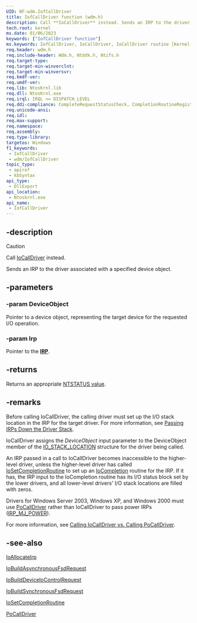 ```yaml
---
UID: NF:wdm.IofCallDriver
title: IofCallDriver function (wdm.h)
description: Call **IoCallDriver** instead. Sends an IRP to the driver associated with a specified device object.
tech.root: kernel
ms.date: 01/06/2023
keywords: ["IofCallDriver function"]
ms.keywords: IofCallDriver, IoCallDriver, IoCallDriver routine [Kernel-Mode Driver Architecture], k104_8579a946-2f96-455f-825c-c3f86caba99c.xml, kernel.iocalldriver, wdm/IoCallDriver
req.header: wdm.h
req.include-header: Wdm.h, Ntddk.h, Ntifs.h
req.target-type: 
req.target-min-winverclnt:
req.target-min-winversvr: 
req.kmdf-ver: 
req.umdf-ver: 
req.lib: NtosKrnl.lib
req.dll: NtosKrnl.exe
req.irql: IRQL <= DISPATCH_LEVEL
req.ddi-compliance: CompleteRequestStatusCheck, CompletionRoutineRegistered, DeleteDevice, ForwardedAtBadIrql, ForwardedAtBadIrqlAllocate, ForwardedAtBadIrqlFsdAsync, ForwardedAtBadIrqlFsdSync, IoAllocateForward, IoAllocateIrpSignalEventInCompletionTimeout, IoBuildDeviceControlWait, IoBuildDeviceControlWaitTimeout, IoBuildFsdForward, IoBuildSynchronousFsdRequestWait, IoBuildSynchronousFsdRequestWaitTimeout, IoSetCompletionRoutineExCheck, IrpProcessingComplete, LowerDriverReturn, MarkDevicePower, MarkingQueuedIrps, MarkIrpPending, MarkIrpPending2, MarkPower, MarkPowerDown, MarkQueryRelations, MarkStartDevice, PendedCompletedRequest, PendedCompletedRequest2, PendedCompletedRequest3, PendedCompletedRequestEx, PnpIrpCompletion, PowerDownFail, PowerUpFail, RemoveLockForward, RemoveLockForward2, RemoveLockForwardDeviceControl, RemoveLockForwardDeviceControl2, RemoveLockForwardDeviceControlInternal, RemoveLockForwardDeviceControlInternal2, RemoveLockForwardRead, RemoveLockForwardRead2, RemoveLockForwardWrite, RemoveLockForwardWrite2, RemoveLockMnRemove2, RemoveLockMnSurpriseRemove, RemoveLockQueryMnRemove, TargetRelationNeedsRef, WmiForward, HwStorPortProhibitedDDIs
req.unicode-ansi: 
req.idl: 
req.max-support: 
req.namespace: 
req.assembly: 
req.type-library: 
targetos: Windows
f1_keywords:
 - IofCallDriver
 - wdm/IofCallDriver
topic_type:
 - apiref
 - kbSyntax
api_type:
 - DllExport
api_location:
 - Ntoskrnl.exe
api_name:
 - IofCallDriver
---
```


## -description

> [!CAUTION]
> Call [IoCallDriver](./nf-wdm-iocalldriver.md) instead.

Sends an IRP to the driver associated with a specified device object.

## -parameters

### -param DeviceObject

Pointer to a device object, representing the target device for the requested I/O operation.

### -param Irp

Pointer to the [**IRP**](ns-wdm-_irp.md).

## -returns

Returns an appropriate [NTSTATUS value](/windows-hardware/drivers/kernel/ntstatus-values).

## -remarks

Before calling IoCallDriver, the calling driver must set up the I/O stack location in the IRP for the target driver. For more information, see [Passing IRPs Down the Driver Stack](/windows-hardware/drivers/kernel/passing-irps-down-the-driver-stack).

IoCallDriver assigns the *DeviceObject* input parameter to the DeviceObject member of the [IO_STACK_LOCATION](/windows-hardware/drivers/ddi/wdm/ns-wdm-_io_stack_location) structure for the driver being called.

An IRP passed in a call to IoCallDriver becomes inaccessible to the higher-level driver, unless the higher-level driver has called [IoSetCompletionRoutine](/windows-hardware/drivers/ddi/wdm/nf-wdm-iosetcompletionroutine) to set up an [IoCompletion](/windows-hardware/drivers/ddi/wdm/nc-wdm-io_completion_routine) routine for the IRP. If it has, the IRP input to the IoCompletion routine has its I/O status block set by the lower drivers, and all lower-level drivers' I/O stack locations are filled with zeros.

Drivers for Windows Server 2003, Windows XP, and Windows 2000 must use [PoCallDriver](/windows-hardware/drivers/ddi/ntifs/nf-ntifs-pocalldriver) rather than IoCallDriver to pass power IRPs ([IRP_MJ_POWER](/windows-hardware/drivers/kernel/irp-mj-power)).

For more information, see [Calling IoCallDriver vs. Calling PoCallDriver](/windows-hardware/drivers/kernel/calling-iocalldriver-versus-calling-pocalldriver).

## -see-also

[IoAllocateIrp](/windows-hardware/drivers/ddi/wdm/nf-wdm-ioallocateirp)

[IoBuildAsynchronousFsdRequest](/windows-hardware/drivers/ddi/wdm/nf-wdm-iobuildasynchronousfsdrequest)

[IoBuildDeviceIoControlRequest](/windows-hardware/drivers/ddi/wdm/nf-wdm-iobuilddeviceiocontrolrequest)

[IoBuildSynchronousFsdRequest](/windows-hardware/drivers/ddi/wdm/nf-wdm-iobuildsynchronousfsdrequest)

[IoSetCompletionRoutine](/windows-hardware/drivers/ddi/wdm/nf-wdm-iosetcompletionroutine)

[PoCallDriver](/windows-hardware/drivers/ddi/ntifs/nf-ntifs-pocalldriver)
